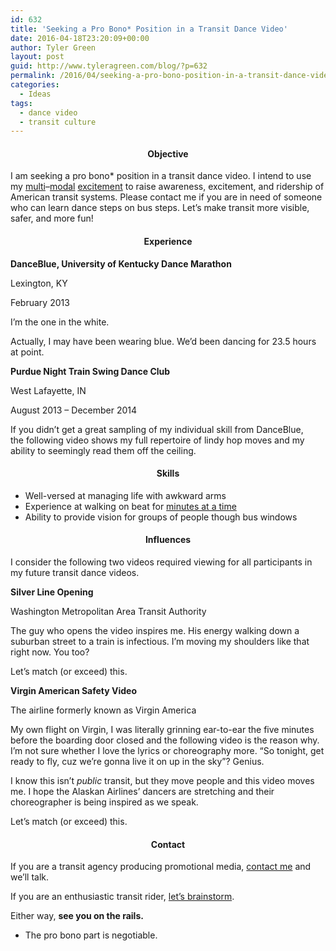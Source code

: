 ```yaml
---
id: 632
title: 'Seeking a Pro Bono* Position in a Transit Dance Video'
date: 2016-04-18T23:20:09+00:00
author: Tyler Green
layout: post
guid: http://www.tyleragreen.com/blog/?p=632
permalink: /2016/04/seeking-a-pro-bono-position-in-a-transit-dance-video/
categories:
  - Ideas
tags:
  - dance video
  - transit culture
---
```

<h4 style="text-align: center;">
  <strong>Objective</strong>
</h4>

I am seeking a pro bono* position in a transit dance video. I intend to use my <a href="https://twitter.com/greent_tyler/status/647107323417202688" target="_blank">multi</a>&#8211;<a href="https://twitter.com/greent_tyler/status/645753006420586496" target="_blank">modal</a> <a href="https://twitter.com/greent_tyler/status/681567373439021060" target="_blank">excitement</a> to raise awareness, excitement, and ridership of American transit systems. Please contact me if you are in need of someone who can learn dance steps on bus steps. Let&#8217;s make transit more visible, safer, and more fun!

<h4 style="text-align: center;">
  <strong>Experience</strong>
</h4>

**DanceBlue, University of Kentucky Dance Marathon**
  
Lexington, KY
  
February 2013

I&#8217;m the one in the white.

Actually, I may have been wearing blue. We&#8217;d been dancing for 23.5 hours at point.



**Purdue Night Train Swing Dance Club**
  
West Lafayette, IN
  
August 2013 &#8211; December 2014

If you didn&#8217;t get a great sampling of my individual skill from DanceBlue, the following video shows my full repertoire of lindy hop moves and my ability to seemingly read them off the ceiling.



<h4 style="text-align: center;">
  <strong>Skills</strong>
</h4>

  * Well-versed at managing life with awkward arms
  * Experience at walking on beat for <a href="https://www.youtube.com/watch?v=i0Xe92S_Ppo" target="_blank">minutes at a time</a>
  * Ability to provide vision for groups of people though bus windows

<h4 style="text-align: center;">
  <strong>Influences</strong>
</h4>

I consider the following two videos required viewing for all participants in my future transit dance videos.

**Silver Line Opening**
  
Washington Metropolitan Area Transit Authority

The guy who opens the video inspires me. His energy walking down a suburban street to a train is infectious. I&#8217;m moving my shoulders like that right now. You too?

Let&#8217;s match (or exceed) this.



**Virgin American Safety Video**
  
The airline formerly known as Virgin America

My own flight on Virgin, I was literally grinning ear-to-ear the five minutes before the boarding door closed and the following video is the reason why. I&#8217;m not sure whether I love the lyrics or choreography more. &#8220;So tonight, get ready to fly, cuz we&#8217;re gonna live it on up in the sky&#8221;? Genius.

I know this isn&#8217;t _public_ transit, but they move people and this video moves me. I hope the Alaskan Airlines&#8217; dancers are stretching and their choreographer is being inspired as we speak.

Let&#8217;s match (or exceed) this.



<h4 style="text-align: center;">
  <strong>Contact</strong>
</h4>

If you are a transit agency producing promotional media, <a href="http://www.tyleragreen.com/contact/" target="_blank">contact me</a> and we&#8217;ll talk.

If you are an enthusiastic transit rider, <a href="http://www.tyleragreen.com/contact/" target="_blank">let&#8217;s brainstorm</a>.

Either way, **see you on the rails.**

* The pro bono part is negotiable.